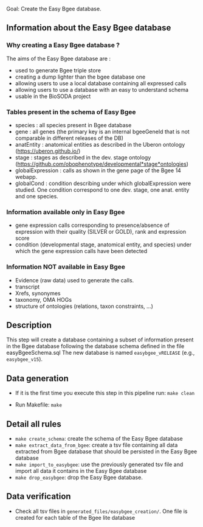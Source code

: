 Goal: Create the Easy Bgee database.

## Information about the Easy Bgee database

### Why creating a Easy Bgee database ?

The aims of the Easy Bgee database are :
* used to generate Bgee triple store
* creating a dump lighter than the bgee database one
* allowing users to use a local database containing all expressed calls
* allowing users to use a database with an easy to understand schema
* usable in the BioSODA project

### Tables present in the schema of Easy Bgee

* species : all species present in Bgee database
* gene : all genes (the primary key is an internal bgeeGeneId that is not comparable in different releases of the DB)
* anatEntity : anatomical entities as described in the Uberon ontology (https://uberon.github.io/)
* stage : stages as described in the dev. stage ontology (https://github.com/obophenotype/developmental*stage*ontologies)
* globalExpression : calls as shown in the gene page of the Bgee 14 webapp. 
* globalCond : condition describing under which globalExpression were studied. One condition correspond to one dev. stage, one anat. entity and one species.  

### Information available only in Easy Bgee

* gene expression calls corresponding to presence/absence of expression with their quality (SILVER or GOLD), rank and expression score
* condition (developmental stage, anatomical entity, and species) under which the gene expression calls have been detected

### Information NOT available in Easy Bgee

* Evidence (raw data) used to generate the calls.
* transcript
* Xrefs, synonymes
* taxonomy, OMA HOGs
* structure of ontologies (relations, taxon constraints, ...)

## Description

This step will create a database containing a subset of information present in the Bgee database following the database schema defined in the file easyBgeeSchema.sql
The new database is named `easybgee_vRELEASE` (e.g., `easybgee_v15`).

## Data generation

* If it is the first time you execute this step in this pipeline run:
  `make clean`

* Run Makefile:
  `make`
  
## Detail all rules

* `make create_schema`: create the schema of the Easy Bgee database
* `make extract_data_from_bgee`: create a tsv file containing all data extracted from Bgee database that should be persisted in the Easy Bgee database
* `make import_to_easybgee`: use the previously generated tsv file and import all data it contains in the Easy Bgee database
* `make drop_easybgee`: drop the Easy Bgee database. 

## Data verification

* Check all tsv files in `generated_files/easybgee_creation/`. One file is created for each table of the Bgee lite database


